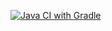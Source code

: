 [![Java CI with Gradle](https://github.com/OlgaKhamitova/UNIT5.1.Patterns.QA-86/actions/workflows/gradle.yml/badge.svg)](https://github.com/OlgaKhamitova/UNIT5.1.Patterns.QA-86/actions/workflows/gradle.yml)